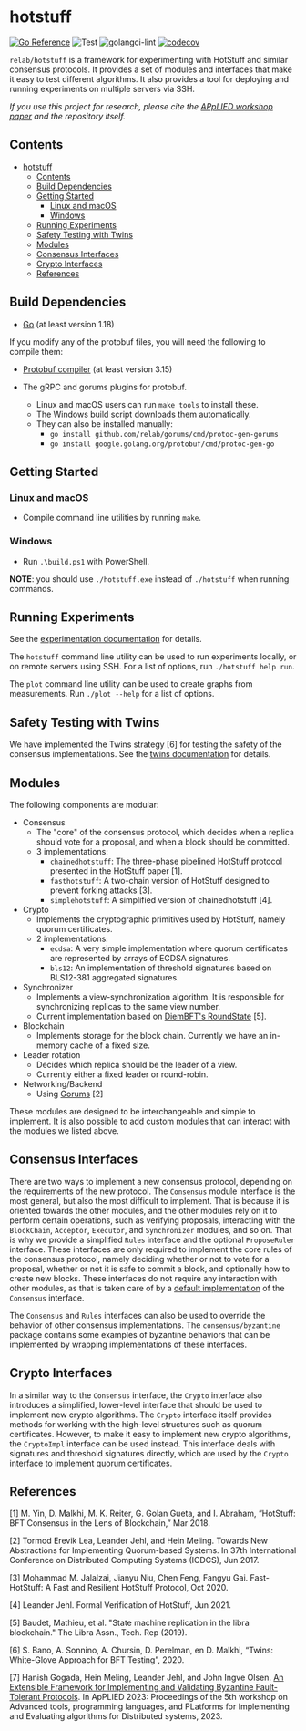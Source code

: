 # hotstuff

[![Go Reference](https://pkg.go.dev/badge/github.com/relab/consensus.svg)](https://pkg.go.dev/github.com/relab/hotstuff)
![Test](https://github.com/relab/hotstuff/workflows/Test/badge.svg)
![golangci-lint](https://github.com/relab/hotstuff/workflows/golangci-lint/badge.svg)
[![codecov](https://codecov.io/gh/relab/hotstuff/branch/master/graph/badge.svg?token=IYZ7WD6ZAH)](https://codecov.io/gh/relab/hotstuff)

`relab/hotstuff` is a framework for experimenting with HotStuff and similar consensus protocols.
It provides a set of modules and interfaces that make it easy to test different algorithms.
It also provides a tool for deploying and running experiments on multiple servers via SSH.

_If you use this project for research, please cite the [APpLIED workshop paper](https://dl.acm.org/doi/10.1145/3584684.3597266) and the repository itself._

## Contents

- [hotstuff](#hotstuff)
  - [Contents](#contents)
  - [Build Dependencies](#build-dependencies)
  - [Getting Started](#getting-started)
    - [Linux and macOS](#linux-and-macos)
    - [Windows](#windows)
  - [Running Experiments](#running-experiments)
  - [Safety Testing with Twins](#safety-testing-with-twins)
  - [Modules](#modules)
  - [Consensus Interfaces](#consensus-interfaces)
  - [Crypto Interfaces](#crypto-interfaces)
  - [References](#references)

## Build Dependencies

- [Go](https://go.dev) (at least version 1.18)

If you modify any of the protobuf files, you will need the following to compile them:

- [Protobuf compiler](https://github.com/protocolbuffers/protobuf) (at least version 3.15)

- The gRPC and gorums plugins for protobuf.
  - Linux and macOS users can run `make tools` to install these.
  - The Windows build script downloads them automatically.
  - They can also be installed manually:
    - `go install github.com/relab/gorums/cmd/protoc-gen-gorums`
    - `go install google.golang.org/protobuf/cmd/protoc-gen-go`

## Getting Started

### Linux and macOS

- Compile command line utilities by running `make`.

### Windows

- Run `.\build.ps1` with PowerShell.

**NOTE**: you should use `./hotstuff.exe` instead of `./hotstuff` when running commands.

## Running Experiments

See the [experimentation documentation](docs/experimentation.md) for details.

The `hotstuff` command line utility can be used to run experiments locally, or on remote servers using SSH.
For a list of options, run `./hotstuff help run`.

The `plot` command line utility can be used to create graphs from measurements.
Run `./plot --help` for a list of options.

## Safety Testing with Twins

We have implemented the Twins strategy [6] for testing the safety of the consensus implementations.
See the [twins documentation](docs/twins.md) for details.

## Modules

The following components are modular:

- Consensus
  - The "core" of the consensus protocol, which decides when a replica should vote for a proposal,
    and when a block should be committed.
  - 3 implementations:
    - `chainedhotstuff`: The three-phase pipelined HotStuff protocol presented in the HotStuff paper [1].
    - `fasthotstuff`: A two-chain version of HotStuff designed to prevent forking attacks [3].
    - `simplehotstuff`: A simplified version of chainedhotstuff [4].
- Crypto
  - Implements the cryptographic primitives used by HotStuff, namely quorum certificates.
  - 2 implementations:
    - `ecdsa`: A very simple implementation where quorum certificates are represented by arrays of ECDSA signatures.
    - `bls12`: An implementation of threshold signatures based on BLS12-381 aggregated signatures.
- Synchronizer
  - Implements a view-synchronization algorithm. It is responsible for synchronizing replicas to the same view number.
  - Current implementation based on [DiemBFT's RoundState](https://github.com/diem/diem/tree/main/consensus/src/liveness) [5].
- Blockchain
  - Implements storage for the block chain. Currently we have an in-memory cache of a fixed size.
- Leader rotation
  - Decides which replica should be the leader of a view.
  - Currently either a fixed leader or round-robin.
- Networking/Backend
  - Using [Gorums](https://github.com/relab/gorums) [2]

These modules are designed to be interchangeable and simple to implement.
It is also possible to add custom modules that can interact with the modules we listed above.

## Consensus Interfaces

There are two ways to implement a new consensus protocol, depending on the requirements of the new protocol.
The `Consensus` module interface is the most general, but also the most difficult to implement.
That is because it is oriented towards the other modules, and the other modules rely on it to perform certain operations,
such as verifying proposals, interacting with the `BlockChain`, `Acceptor`, `Executor`, and `Synchronizer` modules,
and so on. That is why we provide a simplified `Rules` interface and the optional `ProposeRuler` interface.
These interfaces are only required to implement the core rules of the consensus protocol, namely deciding whether or not
to vote for a proposal, whether or not it is safe to commit a block, and optionally how to create new blocks.
These interfaces do not require any interaction with other modules, as that is taken care of by a
[default implementation](consensus/consensus.go) of the `Consensus` interface.

The `Consensus` and `Rules` interfaces can also be used to override the behavior of other consensus implementations.
The `consensus/byzantine` package contains some examples of byzantine behaviors that can be implemented by wrapping
implementations of these interfaces.

## Crypto Interfaces

In a similar way to the `Consensus` interface, the `Crypto` interface also introduces a simplified, lower-level interface
that should be used to implement new crypto algorithms.
The `Crypto` interface itself provides methods for working with the high-level structures such as quorum certificates.
However, to make it easy to implement new crypto algorithms, the `CryptoImpl` interface can be used instead.
This interface deals with signatures and threshold signatures directly, which are used by the `Crypto` interface
to implement quorum certificates.

## References

[1] M. Yin, D. Malkhi, M. K. Reiter, G. Golan Gueta, and I. Abraham, “HotStuff: BFT Consensus in the Lens of Blockchain,” Mar 2018.

[2] Tormod Erevik Lea, Leander Jehl, and Hein Meling. Towards New Abstractions for Implementing Quorum-based Systems. In 37th International Conference on Distributed Computing Systems (ICDCS), Jun 2017.

[3] Mohammad M. Jalalzai, Jianyu Niu, Chen Feng, Fangyu Gai. Fast-HotStuff: A Fast and Resilient HotStuff Protocol, Oct 2020.

[4] Leander Jehl. Formal Verification of HotStuff, Jun 2021.

[5] Baudet, Mathieu, et al. "State machine replication in the libra blockchain." The Libra Assn., Tech. Rep (2019).

[6] S. Bano, A. Sonnino, A. Chursin, D. Perelman, en D. Malkhi, “Twins: White-Glove Approach for BFT Testing”, 2020.

[7] Hanish Gogada, Hein Meling, Leander Jehl, and John Ingve Olsen. [An Extensible Framework for Implementing and Validating Byzantine Fault-Tolerant Protocols](https://dl.acm.org/doi/10.1145/3584684.3597266). In ApPLIED 2023: Proceedings of the 5th workshop on Advanced tools, programming languages, and PLatforms for Implementing and Evaluating algorithms for Distributed systems, 2023.
